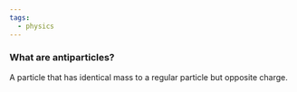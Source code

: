 ```yaml
---
tags:
  - physics
---
```

### What are antiparticles?
A particle that has identical mass to a regular particle but opposite charge.